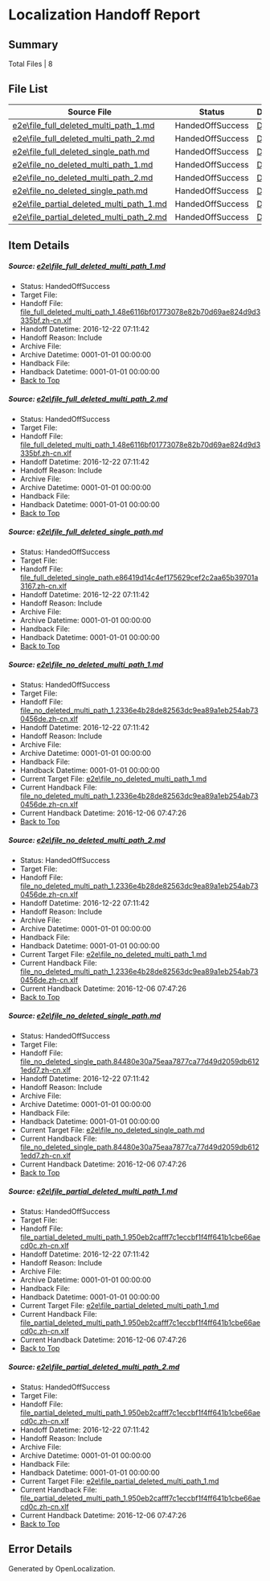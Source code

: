 # <a name='report-top'></a> Localization Handoff Report

## Summary
 Total Files | 8

## File List
 Source File | Status | Details 
 ----------- | ------ | ------- 
 [e2e\file_full_deleted_multi_path_1.md](https://github.com/OpenLocalizationTestOrg/ol-test0/blob/b044deb05a53ecf7e9653fe6b18fae009aec59bd/e2e/file_full_deleted_multi_path_1.md) | HandedOffSuccess | [Details](#dd6bc1abebc56e6978fc29a87606e1744069c41a1)
 [e2e\file_full_deleted_multi_path_2.md](https://github.com/OpenLocalizationTestOrg/ol-test0/blob/b044deb05a53ecf7e9653fe6b18fae009aec59bd/e2e/file_full_deleted_multi_path_2.md) | HandedOffSuccess | [Details](#dd6bc1abebc56e6978fc29a87606e1744069c41a2)
 [e2e\file_full_deleted_single_path.md](https://github.com/OpenLocalizationTestOrg/ol-test0/blob/b044deb05a53ecf7e9653fe6b18fae009aec59bd/e2e/file_full_deleted_single_path.md) | HandedOffSuccess | [Details](#e8c137cf3e5f712d26612412b3f83fe9901024b83)
 [e2e\file_no_deleted_multi_path_1.md](https://github.com/OpenLocalizationTestOrg/ol-test0/blob/b044deb05a53ecf7e9653fe6b18fae009aec59bd/e2e/file_no_deleted_multi_path_1.md) | HandedOffSuccess | [Details](#5e6f69c770204b1790ec5ceb1745adcaac1397884)
 [e2e\file_no_deleted_multi_path_2.md](https://github.com/OpenLocalizationTestOrg/ol-test0/blob/b044deb05a53ecf7e9653fe6b18fae009aec59bd/e2e/file_no_deleted_multi_path_2.md) | HandedOffSuccess | [Details](#5e6f69c770204b1790ec5ceb1745adcaac1397885)
 [e2e\file_no_deleted_single_path.md](https://github.com/OpenLocalizationTestOrg/ol-test0/blob/b044deb05a53ecf7e9653fe6b18fae009aec59bd/e2e/file_no_deleted_single_path.md) | HandedOffSuccess | [Details](#e93d8ca2501c69834c78c5c6ee9bd8ae2d87d29a6)
 [e2e\file_partial_deleted_multi_path_1.md](https://github.com/OpenLocalizationTestOrg/ol-test0/blob/b044deb05a53ecf7e9653fe6b18fae009aec59bd/e2e/file_partial_deleted_multi_path_1.md) | HandedOffSuccess | [Details](#accf4f455c3d3a6b356969247123f335556fbe707)
 [e2e\file_partial_deleted_multi_path_2.md](https://github.com/OpenLocalizationTestOrg/ol-test0/blob/b044deb05a53ecf7e9653fe6b18fae009aec59bd/e2e/file_partial_deleted_multi_path_2.md) | HandedOffSuccess | [Details](#accf4f455c3d3a6b356969247123f335556fbe708)

## Item Details
##### <a name='dd6bc1abebc56e6978fc29a87606e1744069c41a1'></a> Source: [e2e\file_full_deleted_multi_path_1.md](https://github.com/OpenLocalizationTestOrg/ol-test0/blob/b044deb05a53ecf7e9653fe6b18fae009aec59bd/e2e/file_full_deleted_multi_path_1.md)
* Status: HandedOffSuccess
* Target File: 
* Handoff File: [file_full_deleted_multi_path_1.48e6116bf01773078e82b70d69ae824d9d3335bf.zh-cn.xlf](https://github.com/OpenLocalizationTestOrg/ol-test0-handoff/blob/c739ae09ee58023bb667bbcc90e712ae6e843d01/ol-handoff/OpenLocalizationTestOrg/ol-test0-zhcn/shujia/mt/file_full_deleted_multi_path_1.48e6116bf01773078e82b70d69ae824d9d3335bf.zh-cn.xlf)
* Handoff Datetime: 2016-12-22 07:11:42
* Handoff Reason: Include
* Archive File: 
* Archive Datetime: 0001-01-01 00:00:00
* Handback File: 
* Handback Datetime: 0001-01-01 00:00:00
* [Back to Top](#report-top)

##### <a name='dd6bc1abebc56e6978fc29a87606e1744069c41a2'></a> Source: [e2e\file_full_deleted_multi_path_2.md](https://github.com/OpenLocalizationTestOrg/ol-test0/blob/b044deb05a53ecf7e9653fe6b18fae009aec59bd/e2e/file_full_deleted_multi_path_2.md)
* Status: HandedOffSuccess
* Target File: 
* Handoff File: [file_full_deleted_multi_path_1.48e6116bf01773078e82b70d69ae824d9d3335bf.zh-cn.xlf](https://github.com/OpenLocalizationTestOrg/ol-test0-handoff/blob/c739ae09ee58023bb667bbcc90e712ae6e843d01/ol-handoff/OpenLocalizationTestOrg/ol-test0-zhcn/shujia/mt/file_full_deleted_multi_path_1.48e6116bf01773078e82b70d69ae824d9d3335bf.zh-cn.xlf)
* Handoff Datetime: 2016-12-22 07:11:42
* Handoff Reason: Include
* Archive File: 
* Archive Datetime: 0001-01-01 00:00:00
* Handback File: 
* Handback Datetime: 0001-01-01 00:00:00
* [Back to Top](#report-top)

##### <a name='e8c137cf3e5f712d26612412b3f83fe9901024b83'></a> Source: [e2e\file_full_deleted_single_path.md](https://github.com/OpenLocalizationTestOrg/ol-test0/blob/b044deb05a53ecf7e9653fe6b18fae009aec59bd/e2e/file_full_deleted_single_path.md)
* Status: HandedOffSuccess
* Target File: 
* Handoff File: [file_full_deleted_single_path.e86419d14c4ef175629cef2c2aa65b39701a3167.zh-cn.xlf](https://github.com/OpenLocalizationTestOrg/ol-test0-handoff/blob/c739ae09ee58023bb667bbcc90e712ae6e843d01/ol-handoff/OpenLocalizationTestOrg/ol-test0-zhcn/shujia/mt/file_full_deleted_single_path.e86419d14c4ef175629cef2c2aa65b39701a3167.zh-cn.xlf)
* Handoff Datetime: 2016-12-22 07:11:42
* Handoff Reason: Include
* Archive File: 
* Archive Datetime: 0001-01-01 00:00:00
* Handback File: 
* Handback Datetime: 0001-01-01 00:00:00
* [Back to Top](#report-top)

##### <a name='5e6f69c770204b1790ec5ceb1745adcaac1397884'></a> Source: [e2e\file_no_deleted_multi_path_1.md](https://github.com/OpenLocalizationTestOrg/ol-test0/blob/b044deb05a53ecf7e9653fe6b18fae009aec59bd/e2e/file_no_deleted_multi_path_1.md)
* Status: HandedOffSuccess
* Target File: 
* Handoff File: [file_no_deleted_multi_path_1.2336e4b28de82563dc9ea89a1eb254ab730456de.zh-cn.xlf](https://github.com/OpenLocalizationTestOrg/ol-test0-handoff/blob/c739ae09ee58023bb667bbcc90e712ae6e843d01/ol-handoff/OpenLocalizationTestOrg/ol-test0-zhcn/shujia/mt/file_no_deleted_multi_path_1.2336e4b28de82563dc9ea89a1eb254ab730456de.zh-cn.xlf)
* Handoff Datetime: 2016-12-22 07:11:42
* Handoff Reason: Include
* Archive File: 
* Archive Datetime: 0001-01-01 00:00:00
* Handback File: 
* Handback Datetime: 0001-01-01 00:00:00
* Current Target File: [e2e\file_no_deleted_multi_path_1.md](https://github.com/OpenLocalizationTestOrg/ol-test0-zhcn/blob/7f96967c153e4a4f9cfcad2f36f3d30648185c27/e2e/file_no_deleted_multi_path_1.md)
* Current Handback File: [file_no_deleted_multi_path_1.2336e4b28de82563dc9ea89a1eb254ab730456de.zh-cn.xlf](https://github.com/OpenLocalizationTestOrg/ol-test0-handback/blob/f417e6e969a721c730255c414151a58c345d4be6/ol-handback/OpenLocalizationTestOrg/ol-test0-zhcn/shujia/mt/file_no_deleted_multi_path_1.2336e4b28de82563dc9ea89a1eb254ab730456de.zh-cn.xlf)
* Current Handback Datetime: 2016-12-06 07:47:26
* [Back to Top](#report-top)

##### <a name='5e6f69c770204b1790ec5ceb1745adcaac1397885'></a> Source: [e2e\file_no_deleted_multi_path_2.md](https://github.com/OpenLocalizationTestOrg/ol-test0/blob/b044deb05a53ecf7e9653fe6b18fae009aec59bd/e2e/file_no_deleted_multi_path_2.md)
* Status: HandedOffSuccess
* Target File: 
* Handoff File: [file_no_deleted_multi_path_1.2336e4b28de82563dc9ea89a1eb254ab730456de.zh-cn.xlf](https://github.com/OpenLocalizationTestOrg/ol-test0-handoff/blob/c739ae09ee58023bb667bbcc90e712ae6e843d01/ol-handoff/OpenLocalizationTestOrg/ol-test0-zhcn/shujia/mt/file_no_deleted_multi_path_1.2336e4b28de82563dc9ea89a1eb254ab730456de.zh-cn.xlf)
* Handoff Datetime: 2016-12-22 07:11:42
* Handoff Reason: Include
* Archive File: 
* Archive Datetime: 0001-01-01 00:00:00
* Handback File: 
* Handback Datetime: 0001-01-01 00:00:00
* Current Target File: [e2e\file_no_deleted_multi_path_1.md](https://github.com/OpenLocalizationTestOrg/ol-test0-zhcn/blob/7f96967c153e4a4f9cfcad2f36f3d30648185c27/e2e/file_no_deleted_multi_path_1.md)
* Current Handback File: [file_no_deleted_multi_path_1.2336e4b28de82563dc9ea89a1eb254ab730456de.zh-cn.xlf](https://github.com/OpenLocalizationTestOrg/ol-test0-handback/blob/f417e6e969a721c730255c414151a58c345d4be6/ol-handback/OpenLocalizationTestOrg/ol-test0-zhcn/shujia/mt/file_no_deleted_multi_path_1.2336e4b28de82563dc9ea89a1eb254ab730456de.zh-cn.xlf)
* Current Handback Datetime: 2016-12-06 07:47:26
* [Back to Top](#report-top)

##### <a name='e93d8ca2501c69834c78c5c6ee9bd8ae2d87d29a6'></a> Source: [e2e\file_no_deleted_single_path.md](https://github.com/OpenLocalizationTestOrg/ol-test0/blob/b044deb05a53ecf7e9653fe6b18fae009aec59bd/e2e/file_no_deleted_single_path.md)
* Status: HandedOffSuccess
* Target File: 
* Handoff File: [file_no_deleted_single_path.84480e30a75eaa7877ca77d49d2059db6121edd7.zh-cn.xlf](https://github.com/OpenLocalizationTestOrg/ol-test0-handoff/blob/c739ae09ee58023bb667bbcc90e712ae6e843d01/ol-handoff/OpenLocalizationTestOrg/ol-test0-zhcn/shujia/mt/file_no_deleted_single_path.84480e30a75eaa7877ca77d49d2059db6121edd7.zh-cn.xlf)
* Handoff Datetime: 2016-12-22 07:11:42
* Handoff Reason: Include
* Archive File: 
* Archive Datetime: 0001-01-01 00:00:00
* Handback File: 
* Handback Datetime: 0001-01-01 00:00:00
* Current Target File: [e2e\file_no_deleted_single_path.md](https://github.com/OpenLocalizationTestOrg/ol-test0-zhcn/blob/7f96967c153e4a4f9cfcad2f36f3d30648185c27/e2e/file_no_deleted_single_path.md)
* Current Handback File: [file_no_deleted_single_path.84480e30a75eaa7877ca77d49d2059db6121edd7.zh-cn.xlf](https://github.com/OpenLocalizationTestOrg/ol-test0-handback/blob/f417e6e969a721c730255c414151a58c345d4be6/ol-handback/OpenLocalizationTestOrg/ol-test0-zhcn/shujia/mt/file_no_deleted_single_path.84480e30a75eaa7877ca77d49d2059db6121edd7.zh-cn.xlf)
* Current Handback Datetime: 2016-12-06 07:47:26
* [Back to Top](#report-top)

##### <a name='accf4f455c3d3a6b356969247123f335556fbe707'></a> Source: [e2e\file_partial_deleted_multi_path_1.md](https://github.com/OpenLocalizationTestOrg/ol-test0/blob/b044deb05a53ecf7e9653fe6b18fae009aec59bd/e2e/file_partial_deleted_multi_path_1.md)
* Status: HandedOffSuccess
* Target File: 
* Handoff File: [file_partial_deleted_multi_path_1.950eb2cafff7c1eccbf1f4ff641b1cbe66aecd0c.zh-cn.xlf](https://github.com/OpenLocalizationTestOrg/ol-test0-handoff/blob/c739ae09ee58023bb667bbcc90e712ae6e843d01/ol-handoff/OpenLocalizationTestOrg/ol-test0-zhcn/shujia/mt/file_partial_deleted_multi_path_1.950eb2cafff7c1eccbf1f4ff641b1cbe66aecd0c.zh-cn.xlf)
* Handoff Datetime: 2016-12-22 07:11:42
* Handoff Reason: Include
* Archive File: 
* Archive Datetime: 0001-01-01 00:00:00
* Handback File: 
* Handback Datetime: 0001-01-01 00:00:00
* Current Target File: [e2e\file_partial_deleted_multi_path_1.md](https://github.com/OpenLocalizationTestOrg/ol-test0-zhcn/blob/7f96967c153e4a4f9cfcad2f36f3d30648185c27/e2e/file_partial_deleted_multi_path_1.md)
* Current Handback File: [file_partial_deleted_multi_path_1.950eb2cafff7c1eccbf1f4ff641b1cbe66aecd0c.zh-cn.xlf](https://github.com/OpenLocalizationTestOrg/ol-test0-handback/blob/f417e6e969a721c730255c414151a58c345d4be6/ol-handback/OpenLocalizationTestOrg/ol-test0-zhcn/shujia/mt/file_partial_deleted_multi_path_1.950eb2cafff7c1eccbf1f4ff641b1cbe66aecd0c.zh-cn.xlf)
* Current Handback Datetime: 2016-12-06 07:47:26
* [Back to Top](#report-top)

##### <a name='accf4f455c3d3a6b356969247123f335556fbe708'></a> Source: [e2e\file_partial_deleted_multi_path_2.md](https://github.com/OpenLocalizationTestOrg/ol-test0/blob/b044deb05a53ecf7e9653fe6b18fae009aec59bd/e2e/file_partial_deleted_multi_path_2.md)
* Status: HandedOffSuccess
* Target File: 
* Handoff File: [file_partial_deleted_multi_path_1.950eb2cafff7c1eccbf1f4ff641b1cbe66aecd0c.zh-cn.xlf](https://github.com/OpenLocalizationTestOrg/ol-test0-handoff/blob/c739ae09ee58023bb667bbcc90e712ae6e843d01/ol-handoff/OpenLocalizationTestOrg/ol-test0-zhcn/shujia/mt/file_partial_deleted_multi_path_1.950eb2cafff7c1eccbf1f4ff641b1cbe66aecd0c.zh-cn.xlf)
* Handoff Datetime: 2016-12-22 07:11:42
* Handoff Reason: Include
* Archive File: 
* Archive Datetime: 0001-01-01 00:00:00
* Handback File: 
* Handback Datetime: 0001-01-01 00:00:00
* Current Target File: [e2e\file_partial_deleted_multi_path_1.md](https://github.com/OpenLocalizationTestOrg/ol-test0-zhcn/blob/7f96967c153e4a4f9cfcad2f36f3d30648185c27/e2e/file_partial_deleted_multi_path_1.md)
* Current Handback File: [file_partial_deleted_multi_path_1.950eb2cafff7c1eccbf1f4ff641b1cbe66aecd0c.zh-cn.xlf](https://github.com/OpenLocalizationTestOrg/ol-test0-handback/blob/f417e6e969a721c730255c414151a58c345d4be6/ol-handback/OpenLocalizationTestOrg/ol-test0-zhcn/shujia/mt/file_partial_deleted_multi_path_1.950eb2cafff7c1eccbf1f4ff641b1cbe66aecd0c.zh-cn.xlf)
* Current Handback Datetime: 2016-12-06 07:47:26
* [Back to Top](#report-top)


## Error Details

Generated by OpenLocalization.
